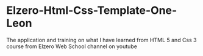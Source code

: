 # Elzero-Html-Css-Template-One-Leon
The application and training on what I have learned from HTML 5 and Css 3 course from Elzero Web School channel on youtube
